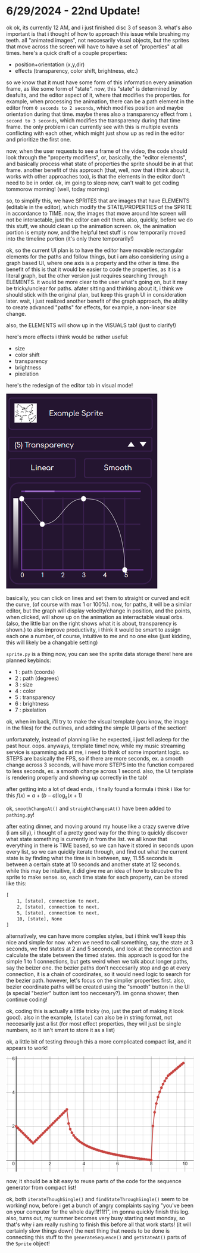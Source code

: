# 6/29/2024 - 22nd Update!

ok ok, its currently 12 AM, and i just finished disc 3 of season 3. what's also important is that i thought of how to approach this issue while brushing my teeth. all "animated images", not neccesarily visual objects, but the sprites that move across the screen will have to have a set of "properties" at all times. here's a quick draft of a couple properties:

- position+orientation (x,y,dir)
- effects (transparency, color shift, brightness, etc.)

so we know that it must have some form of this information every animation frame, as like some form of "state". now, this "state" is determined by deafults, and the editor aspect of it, where that modifies the properties. for example, when processing the animation, there can be a path element in the editor from `0 seconds to 2 seconds`, which modifies position and maybe orientation during that time. maybe theres also a transparency effect from `1 second to 3 seconds`, which modifies the transparency during that time frame. the only problem i can currently see with this is multiple events conflicting with each other, which might just show up as red in the editor and prioritize the first one.

now, when the user requests to see a frame of the video, the code should look through the "property modifiers", or, basically, the "editor elements", and basically process what state of properties the sprite should be in at that frame. another benefit of this approach (that, well, now that i think about it, works with other approaches too), is that the elements in the editor don't need to be in order. ok, im going to sleep now, can't wait to get coding tommorow morning! (well, today morning)

so, to simplify this, we have SPRITES that are images that have ELEMENTS (editable in the editor), which modify the STATE/PROPERTIES of the SPRITE in accordance to TIME. now, the images that move around hte screen will not be interactable, just the editor can edit them. also, quickly, before we do this stuff, we should clean up the animation screen. ok, the animation portion is empty now, and the helpful text stuff is now temporarily moved into the timeline portion (it's only there temporarily!)

ok, so the current UI plan is to have the editor have movable rectangular elements for the paths and follow things, but i am also considering using a graph based UI, where one axis is a property and the other is time. the benefit of this is that it would be easier to code the properties, as it is a literal graph, but the other version just requires searching through ELEMENTS. it would be more clear to the user what's going on, but it may be tricky/unclear for paths. afater sitting and thinking about it, i think we should stick with the original plan, but keep this graph UI in consideration later. wait, i just realized another benefit of the graph approach, the ability to create advanced "paths" for effects, for example, a non-linear size change. 

also, the ELEMENTS will show up in the VISUALS tab! (just to clarify!)

here's more effects i think would be rather useful:
- size
- color shift
- transparency
- brightness
- pixelation

here's the redesign of the editor tab in visual mode!

![oo look, a graph!](</updatelogs/images/06292024 - 1.png>)

basically, you can click on lines and set them to straight or curved and edit the curve, (of course with max 1 or 100%). now, for paths, it will be a similar editor, but the graph will display velocity/change in position, and the points, when clicked, will show up on the animation as interractable visual orbs. (also, the little bar on the right shows what it is about, transparency is shown.) to also improve productivity, i think it would be smart to assign each one a number, of course, intuitive to me and no one else (just kidding, this will likely be a changable setting)

`sprite.py` is a thing now, you can see the sprite data storage there! here are planned keybinds:
- 1 : path (coords)
- 2 : path (degrees)
- 3 : size
- 4 : color
- 5 : transparency
- 6 : brightness
- 7 : pixelation

ok, when im back, i'll try to make the visual template (you know, the image in the files) for the outlines, and adding the simple UI parts of the section!

unfortunately, instead of planning like he expected, i just fell asleep for the past hour. oops. anyways, template time! now, while my music streaming service is spamming ads at me, i need to think of some important logic. so STEPS are basically the FPS, so if there are more seconds, ex. a smooth change across 3 seconds, will have more STEPS into the function compared to less seconds, ex. a smooth change across 1 second. also, the UI template is rendering properly and showing up correctly in the tab!

after getting into a lot of dead ends, i finally found a formula i think i like for this $f\left(x\right)=a+\left(b-a\right)\log_{s}\left(x+1\right)$

ok, `smoothChangeAt()` and `straightChangesAt()` have been added to `pathing.py`!

after eating dinner, and moving around my house like a crazy swerve drive (i am silly), i thought of a pretty good way for the thing to quickly discover what state something is currently in from the list. we all know that everything in there is TIME based, so we can have it stored in seconds upon every list, so we can quickly iterate through, and find out what the current state is by finding what the time is in between, say, 11.55 seconds is between a certain state at 10 seconds and another state at 12 seconds. while this may be intuitive, it did give me an idea of how to strucutre the sprite to make sense. so, each time state for each property, can be stored like this:
```
[
    1, [state], connection to next,
    2, [state], connection to next,
    5, [state], connection to next,
    10, [state], None
]
```
alternatively, we can have more complex styles, but i think we'll keep this nice and simple for now. when we need to call something, say, the state at 3 seconds, we find states at 2 and 5 seconds, and look at the connection and calculate the state between the timed states. this approach is good for the simple 1 to 1 connections, but gets weird when we talk about longer paths, say the beizer one. the bezier paths don't neccesarily stop and go at every connection, it is a chain of coordinates, so it would need logic to search for the bezier path. however, let's focus on the simplier properties first. also, bezier coordinate paths will be created using the "smooth" button in the UI (a special "bezier" button isnt too neccesary?). im gonna shower, then continue coding! 

ok, coding this is actually a little tricky (no, just the part of making it look good). also in the example, `[state]` can also be in string format, not neccesarily just a list (for most effect properties, they will just be single numbers, so it isn't smart to store it as a list)

ok, a little bit of testing through this a more complicated compact list, and it appears to work!

![very cool](</updatelogs/images/06292024 - 2.png>)

now, it should be a bit easy to reuse parts of the code for the sequence generator from compact list!

ok, both `iterateThoughSingle()` and `findStateThroughSingle()` seem to be working! now, before i get a bunch of angry complaints saying "you've been on your computer for the whole day!1!11!1", im gonna quickly finish this log. also, turns out, my summer becomes very busy starting next monday, so that's why i am really rushing to finish this before all that work starts! (it will certainly slow things down) the next thing that needs to be done is connecting this stuff to the `generateSequence()` and `getStateAt()` parts of the `Sprite` object!